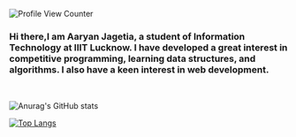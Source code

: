 <!-- # ajagetia2001 -->

![Profile View Counter](https://komarev.com/ghpvc/?username=ajagetia2001)




### Hi there,I am Aaryan Jagetia, a student of Information Technology at IIIT Lucknow. I have developed a great interest in competitive programming, learning data structures, and algorithms. I also have a keen interest in web development.

<br>



<!-- ![GitHub Contributors Image](https://contrib.rocks/image?repo=Your_GitHub_Username/Your_GitHub_Repository_Name) -->


![Anurag's GitHub stats](https://github-readme-stats.vercel.app/api?username=ajagetia2001&theme=dark&show_icons=true)




[![Top Langs](https://github-readme-stats.vercel.app/api/top-langs/?username=ajagetia2001&theme=dark)](https://github.com/anuraghazra/github-readme-stats)



<!-- [![willianrod's wakatime stats](https://github-readme-stats.vercel.app/api/wakatime?username=ajagetia2001)](https://github.com/anuraghazra/github-readme-stats) -->



<!-- ![Your Repository's Stats](https://github-readme-stats.vercel.app/api/top-langs/?username=ajagetia2001&theme=dark) -->




